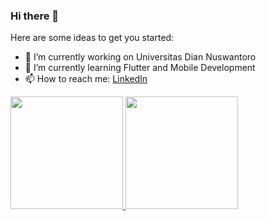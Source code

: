 ### Hi there 👋

Here are some ideas to get you started:

- 🔭 I’m currently working on Universitas Dian Nuswantoro  
- 🌱 I’m currently learning Flutter and Mobile Development  
- 📫 How to reach me: [LinkedIn](https://www.linkedin.com/in/manuel-eric-saputra/)

<p align="left">
<a href="https://github.com/ManuelEric31">
  <img height="180em" src="https://github-readme-stats-eight-theta.vercel.app/api?username=ManuelEric31&show_icons=true&theme=algolia&include_all_commits=true&count_private=true"/>
  <img height="180em" src="https://github-readme-stats-eight-theta.vercel.app/api/top-langs/?username=ManuelEric31&layout=compact&theme=algolia"/>
</a>
</p>
